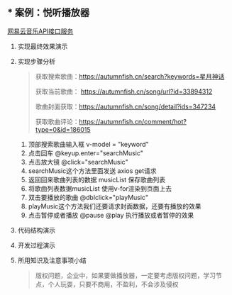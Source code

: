 ## * 案例：悦听播放器

[网易云音乐API接口服务](https://autumnfish.cn/)

1. 实现最终效果演示

2. 实现步骤分析

   > 获取搜索歌曲：<https://autumnfish.cn/search?keywords=星月神话>
   >
   > 获取当前歌曲： <https://autumnfish.cn/song/url?id=33894312> 
   >
   > 歌曲封面获取：<https://autumnfish.cn/song/detail?ids=347234> 
   >
   > 获取歌曲评论：<https://autumnfish.cn/comment/hot?type=0&id=186015> 

   1. 顶部搜索歌曲输入框 v-model = "keyword"
   2. 点击回车 @keyup.enter="searchMusic" 
   3. 点击放大镜 @click="searchMusic" 
   4. searchMusic这个方法里面发送 axios  get请求
   5. 返回回来歌曲列表的数据 musicList 保存歌曲列表
   6. 将歌曲列表数据musicList 使用v-for渲染到页面上去
   7. 双击要播放的歌曲 @dblclick="playMusic"
   8. playMusic这个方法我们还要请求封面数据，还要有播放的效果
   9. 点击暂停或者播放 @pause @play 执行播放或者暂停的效果

3. 代码结构演示

4. 开发过程演示

5. 所用知识及注意事项小结

   > 版权问题，企业中，如果要做播放器，一定要考虑版权问题，学习节点，个人玩耍，只要不商用，不盈利，不会涉及侵权

